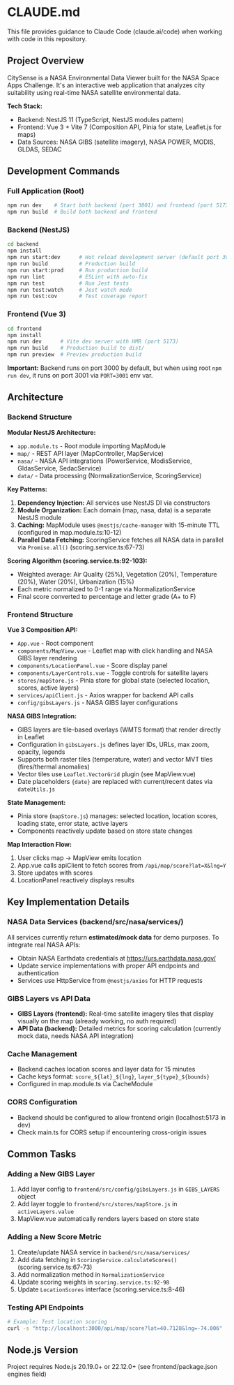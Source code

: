 # CLAUDE.md

This file provides guidance to Claude Code (claude.ai/code) when working with code in this repository.

## Project Overview

CitySense is a NASA Environmental Data Viewer built for the NASA Space Apps Challenge. It's an interactive web application that analyzes city suitability using real-time NASA satellite environmental data.

**Tech Stack:**
- Backend: NestJS 11 (TypeScript, NestJS modules pattern)
- Frontend: Vue 3 + Vite 7 (Composition API, Pinia for state, Leaflet.js for maps)
- Data Sources: NASA GIBS (satellite imagery), NASA POWER, MODIS, GLDAS, SEDAC

## Development Commands

### Full Application (Root)
```bash
npm run dev    # Start both backend (port 3001) and frontend (port 5173) concurrently
npm run build  # Build both backend and frontend
```

### Backend (NestJS)
```bash
cd backend
npm install
npm run start:dev      # Hot reload development server (default port 3000)
npm run build          # Production build
npm run start:prod     # Run production build
npm run lint           # ESLint with auto-fix
npm run test           # Run Jest tests
npm run test:watch     # Jest watch mode
npm run test:cov       # Test coverage report
```

### Frontend (Vue 3)
```bash
cd frontend
npm install
npm run dev      # Vite dev server with HMR (port 5173)
npm run build    # Production build to dist/
npm run preview  # Preview production build
```

**Important:** Backend runs on port 3000 by default, but when using root `npm run dev`, it runs on port 3001 via `PORT=3001` env var.

## Architecture

### Backend Structure

**Modular NestJS Architecture:**
- `app.module.ts` - Root module importing MapModule
- `map/` - REST API layer (MapController, MapService)
- `nasa/` - NASA API integrations (PowerService, ModisService, GldasService, SedacService)
- `data/` - Data processing (NormalizationService, ScoringService)

**Key Patterns:**
1. **Dependency Injection:** All services use NestJS DI via constructors
2. **Module Organization:** Each domain (map, nasa, data) is a separate NestJS module
3. **Caching:** MapModule uses `@nestjs/cache-manager` with 15-minute TTL (configured in map.module.ts:10-12)
4. **Parallel Data Fetching:** ScoringService fetches all NASA data in parallel via `Promise.all()` (scoring.service.ts:67-73)

**Scoring Algorithm (scoring.service.ts:92-103):**
- Weighted average: Air Quality (25%), Vegetation (20%), Temperature (20%), Water (20%), Urbanization (15%)
- Each metric normalized to 0-1 range via NormalizationService
- Final score converted to percentage and letter grade (A+ to F)

### Frontend Structure

**Vue 3 Composition API:**
- `App.vue` - Root component
- `components/MapView.vue` - Leaflet map with click handling and NASA GIBS layer rendering
- `components/LocationPanel.vue` - Score display panel
- `components/LayerControls.vue` - Toggle controls for satellite layers
- `stores/mapStore.js` - Pinia store for global state (selected location, scores, active layers)
- `services/apiClient.js` - Axios wrapper for backend API calls
- `config/gibsLayers.js` - NASA GIBS layer configurations

**NASA GIBS Integration:**
- GIBS layers are tile-based overlays (WMTS format) that render directly in Leaflet
- Configuration in `gibsLayers.js` defines layer IDs, URLs, max zoom, opacity, legends
- Supports both raster tiles (temperature, water) and vector MVT tiles (fires/thermal anomalies)
- Vector tiles use `Leaflet.VectorGrid` plugin (see MapView.vue)
- Date placeholders `{date}` are replaced with current/recent dates via `dateUtils.js`

**State Management:**
- Pinia store (`mapStore.js`) manages: selected location, location scores, loading state, error state, active layers
- Components reactively update based on store state changes

**Map Interaction Flow:**
1. User clicks map → MapView emits location
2. App.vue calls apiClient to fetch scores from `/api/map/score?lat=X&lng=Y`
3. Store updates with scores
4. LocationPanel reactively displays results

## Key Implementation Details

### NASA Data Services (backend/src/nasa/services/)
All services currently return **estimated/mock data** for demo purposes. To integrate real NASA APIs:
- Obtain NASA Earthdata credentials at https://urs.earthdata.nasa.gov/
- Update service implementations with proper API endpoints and authentication
- Services use HttpService from `@nestjs/axios` for HTTP requests

### GIBS Layers vs API Data
- **GIBS Layers (frontend):** Real-time satellite imagery tiles that display visually on the map (already working, no auth required)
- **API Data (backend):** Detailed metrics for scoring calculation (currently mock data, needs NASA API integration)

### Cache Management
- Backend caches location scores and layer data for 15 minutes
- Cache keys format: `score_${lat}_${lng}`, `layer_${type}_${bounds}`
- Configured in map.module.ts via CacheModule

### CORS Configuration
- Backend should be configured to allow frontend origin (localhost:5173 in dev)
- Check main.ts for CORS setup if encountering cross-origin issues

## Common Tasks

### Adding a New GIBS Layer
1. Add layer config to `frontend/src/config/gibsLayers.js` in `GIBS_LAYERS` object
2. Add layer toggle to `frontend/src/stores/mapStore.js` in `activeLayers.value`
3. MapView.vue automatically renders layers based on store state

### Adding a New Score Metric
1. Create/update NASA service in `backend/src/nasa/services/`
2. Add data fetching in `ScoringService.calculateScores()` (scoring.service.ts:67-73)
3. Add normalization method in `NormalizationService`
4. Update scoring weights in `scoring.service.ts:92-98`
5. Update `LocationScores` interface (scoring.service.ts:8-46)

### Testing API Endpoints
```bash
# Example: Test location scoring
curl -s "http://localhost:3000/api/map/score?lat=40.7128&lng=-74.006"
```

## Node.js Version
Project requires Node.js 20.19.0+ or 22.12.0+ (see frontend/package.json engines field)
